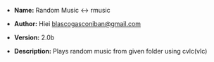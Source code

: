 * **Name:** Random Music <-> rmusic

* **Author:** Hiei <blascogasconiban@gmail.com>

* **Version:** 2.0b

* **Description:**
              Plays random music from given folder using cvlc(vlc)